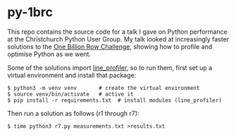 # py-1brc

This repo contains the source code for a talk I gave on Python performance at the Christchurch Python User Group. My talk looked at increasingly faster solutions to the [One Billion Row Challenge](https://www.morling.dev/blog/one-billion-row-challenge/), showing how to profile and optimise Python as we went.

Some of the solutions import [line_profiler](https://pypi.org/project/line-profiler/), so to run them, first set up a virtual environment and install that package:

```
$ python3 -m venv venv       # create the virtual environment
$ source venv/bin/activate   # active it
$ pip install -r requirements.txt  # install modules (line_profiler)
```

Then run a solution as follows (r1 through r7):

```
$ time python3 r7.py measurements.txt >results.txt
```
